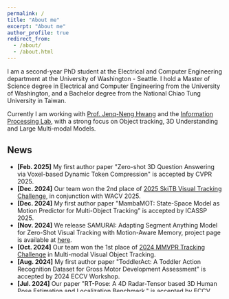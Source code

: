```yaml
---
permalink: /
title: "About me"
excerpt: "About me"
author_profile: true
redirect_from: 
  - /about/
  - /about.html 
---
```

I am a second-year PhD student at the Electrical and Computer Engineering department at the University of Washington - Seattle. I hold a Master of Science degree in Electrical and Computer Engineering from the University of Washington, and a Bachelor degree from the National Chiao Tung University in Taiwan.

Currently I am working with <a href="https://people.ece.uw.edu/hwang/">Prof. Jenq-Neng Hwang</a> and the <a href="https://ipl-uw.github.io/">Information Processing Lab</a>, with a strong focus on Object tracking, 3D Understanding and Large Multi-modal Models.

## <i class="fa fa-fw fa-rss "></i> News ##

<ul style="width: auto; height: 300px; overflow: auto">

  <li> <b>[Feb. 2025]</b> My first author paper "Zero-shot 3D Question Answering via Voxel-based Dynamic Token Compression" is accepted by CVPR 2025.</li>

  <li> <b>[Dec. 2024]</b> Our team won the 2nd place of <a href="https://sites.google.com/unitn.it/cv4ws-wacv2025/skitb-challenge?authuser=0">2025 SkiTB Visual Tracking Challenge</a>, in conjunction with WACV 2025.</li>

  <li> <b>[Dec. 2024]</b> My first author paper "MambaMOT: State-Space Model as Motion Predictor for Multi-Object Tracking" is accepted by ICASSP 2025.</li>

  <li> <b>[Nov. 2024]</b> We release SAMURAI: Adapting Segment Anything Model for Zero-Shot Visual Tracking with Motion-Aware Memory, project page is available at <a href="https://yangchris11.github.io/samurai/">here</a>.</li>

  <li> <b>[Oct. 2024]</b> Our team won the 1st place of <a href="https://prci-lab.github.io/mmvpr-workshop-icpr2024/">2024 MMVPR Tracking Challenge</a> in Multi-modal Visual Object Tracking.</li>

  <li> <b>[Aug. 2024]</b> My first author paper "ToddlerAct: A Toddler Action Recognition Dataset for Gross Motor Development Assessment" is accepted by 2024 ECCV Workshop.</li>

  <li> <b>[Jul. 2024]</b> Our paper "RT-Pose: A 4D Radar-Tensor based 3D Human Pose Estimation and Localization Benchmark." is accepted by ECCV 2024.</li>

  <li> <b>[Jun. 2024]</b> Started my internship at Amazon Visual Perception Team.</li>

  <li> <b>[Apr. 2024]</b> My co-first author paper "An Online Approach and Evaluation Method for Tracking People Across Cameras in Extremely Long Video Sequence" is accepted by 2024 CVPR AI City Challenge Workshop.</li>

  <li> <b>[Apr. 2024]</b> Our paper "Boosting Online 3D Multi-Object Tracking through Camera-Radar Cross Check" is accepted by 2024 IEEE Intelligent Vehicles Symposium.</li>

  <li> <b>[Apr. 2024]</b> Gave a talk at National Chiayi University (NCYU) with topic "Deep Learning in Video Understanding: Applications, Challenges and Trend".</li>

  <li> <b>[Jan. 2024]</b> Our paper "A Density-Guided Temporal Attention Transformer for Indiscernible Object Counting in Underwater Videos" is accepted by IEEE ICASSP 2024.</li>

  <li> <b>[Nov. 2023]</b> Passed the qualifying exam. One down, two to go!</li>
  
  <li> <b>[Nov. 2023]</b> Our paper <a href="https://openaccess.thecvf.com/content/WACV2024W/MaCVi/papers/Yang_Sea_You_Later_Metadata-Guided_Long-Term_Re-Identification_for_UAV-Based_Multi-Object_Tracking_WACVW_2024_paper.pdf">"Sea You Later: Metadata-Guided Long-Term Re-Identification for UAV-Based Multi-Object Tracking"</a> is accepted by the 2024 WACV 2nd Workshop on Maritime Computer Vision. It achieves State-Of-The-Art performance on the SeaDroneSee UAV Multi-Object Tracking dataset!</li>

  <li> <b>[Nov. 2023]</b> Our team won the 1st place of <a href="https://macvi.org/workshop/macvi24/challenges/">2024 MaCVi Challenge</a> UAV Multi-Object Tracking and USV Multi-Object Tracking tracks!</li>

  <li> <b>[Nov. 2023]</b> My first author paper <a href="https://openaccess.thecvf.com/content/WACV2024W/RWS/papers/Huang_Iterative_Scale-Up_ExpansionIoU_and_Deep_Features_Association_for_Multi-Object_Tracking_WACVW_2024_paper.pdf">"Iterative Scale-Up ExpansionIoU and Deep Features Association for Multi-Object Tracking in Sports"</a> is accepted by the 2024 WACV Real-World Surveillance: Applications and Challenges Workshop. It achieves State-Of-The-Art performance on the SportsMOT dataset!</li>

  <li> <b>[Jun. 2023]</b> My co-first author paper <a href="https://openaccess.thecvf.com/content/CVPR2023W/AICity/papers/Huang_Enhancing_Multi-Camera_People_Tracking_With_Anchor-Guided_Clustering_and_Spatio-Temporal_Consistency_CVPRW_2023_paper.pdf">"Enhancing Multi-Camera People Tracking with Anchor-Guided Clustering and Spatio-Temporal Consistency ID Re-Assignment"</a> is accepted by the 2023 CVPR AI City Challenge Workshop!</li>

  <li> <b>[Mar. 2023]</b> Our team won the 1st place of <a href="https://www.aicitychallenge.org/">2023 AI City Challenge</a> Track 1 in Multi-Camera People Tracking!</li>

  <li> <b>[Mar. 2023]</b> Started my graduate study at University of Washington as a PhD student working at the <a href="https://ipl-uw.github.io/">Information Processing Lab</a> advised by prof. Jenq-Neng Hwang.</li>

  <li> <b>[Feb. 2023]</b> Started my intership at <a href="http://www.chimei-motor.com/en/">Chimei Motor Electronics</a> Research and Development department.</li>

  <li> <b>[Jan. 2023]</b> Gave an oral presenation at the 2023 WACV CV4WS Workshop for our paper <a href="https://openaccess.thecvf.com/content/WACV2023W/CV4WS/papers/Huang_Observation_Centric_and_Central_Distance_Recovery_for_Athlete_Tracking_WACVW_2023_paper.pdf">"Observation Centric and Central Distance Recovery for Athlete Tracking"</a>.</li>

  <li> <b>[Dec. 2022]</b> Successfully defended my master thesis <a href="https://digital.lib.washington.edu/researchworks/bitstream/handle/1773/49896/Huang_washington_0250O_24948.pdf?sequence=1&isAllowed=y">"Observation Centric and Central Distance Recovery for Tracking of Sports Athletes"</a>!</li>

  <li> <b>[Dec. 2022]</b> My first-author paper <a href="https://openaccess.thecvf.com/content/WACV2023W/CV4WS/papers/Huang_Observation_Centric_and_Central_Distance_Recovery_for_Athlete_Tracking_WACVW_2023_paper.pdf">"Observation Centric and Central Distance Recovery for Athlete Tracking"</a> is accepted by the 2023 WACV CV4WS Workshop!</li>

  <li> <b>[Aug. 2022]</b> Our team won the 3rd place of <a href="https://deeperaction.github.io/">2022 ECCV SportsMOT Challenge on Multi-actor Tracking</a>!</li>
  
  <li> <b>[Sep. 2021]</b> Started my graduate study at University of Washington as a master student.</li>
  
</ul>
